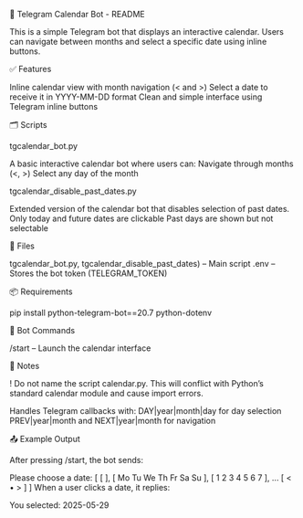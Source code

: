 📅 Telegram Calendar Bot - README

This is a simple Telegram bot that displays an interactive calendar. Users can navigate between months and select a specific date using inline buttons.

✅ Features

Inline calendar view with month navigation (< and >) Select a date to receive it in YYYY-MM-DD format Clean and simple interface using Telegram inline buttons

🗂 Scripts

tgcalendar_bot.py

A basic interactive calendar bot where users can: Navigate through months (<, >) Select any day of the month

tgcalendar_disable_past_dates.py

Extended version of the calendar bot that disables selection of past dates. Only today and future dates are clickable Past days are shown but not selectable

📁 Files

tgcalendar_bot.py, tgcalendar_disable_past_dates) – Main script .env – Stores the bot token (TELEGRAM_TOKEN)

📦 Requirements

pip install python-telegram-bot==20.7 python-dotenv

🔧 Bot Commands

/start – Launch the calendar interface

📌 Notes

! Do not name the script calendar.py. This will conflict with Python’s standard calendar module and cause import errors.

Handles Telegram callbacks with: DAY|year|month|day for day selection PREV|year|month and NEXT|year|month for navigation

📤 Example Output

After pressing /start, the bot sends:

Please choose a date: [ [ ], [ Mo Tu We Th Fr Sa Su ], [ 1 2 3 4 5 6 7 ], ... [ < • > ] ] When a user clicks a date, it replies:

You selected: 2025-05-29
